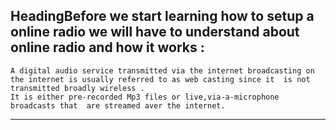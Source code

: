## HeadingBefore we start learning how to setup a online radio we will have to understand about online radio and how it works :
```
A digital audio service transmitted via the internet broadcasting on the internet is usually referred to as web casting since it  is not transmitted broadly wireless .
It is either pre-recorded Mp3 files or live,via-a-microphone broadcasts that  are streamed aver the internet.
```
***

<!--stackedit_data:
eyJoaXN0b3J5IjpbNTY5NzIwNjY2LDgyMjQxMjYzNSwtMTIwMT
UzNjQyNCwxNjgwMDY0MThdfQ==
-->